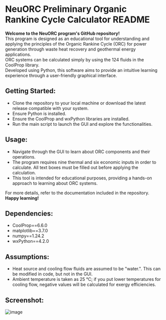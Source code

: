 # **NeuORC Preliminary Organic Rankine Cycle Calculator README**

**Welcome to the NeuORC program's GitHub repository!**  
This program is designed as an educational tool for understanding and applying the principles of the Organic Rankine Cycle (ORC) for power generation through waste heat recovery and geothermal energy applications.  
ORC systems can be calculated simply by using the 124 fluids in the CoolProp library.  
Developed using Python, this software aims to provide an intuitive learning experience through a user-friendly graphical interface.

## **Getting Started:**
- Clone the repository to your local machine or download the latest release compatible with your system.
- Ensure Python is installed.
- Ensure the CoolProp and wxPython libraries are installed.
- Run the main script to launch the GUI and explore the functionalities.

## **Usage:**
- Navigate through the GUI to learn about ORC components and their operations.
- The program requires nine thermal and six economic inputs in order to calculate. All text boxes must be filled out before applying the calculation.
- This tool is intended for educational purposes, providing a hands-on approach to learning about ORC systems.

For more details, refer to the documentation included in the repository. **Happy learning!**

## **Dependencies:**
- CoolProp==6.6.0
- matplotlib==3.7.0
- numpy==1.24.2
- wxPython==4.2.0

## **Assumptions:**
- Heat source and cooling flow fluids are assumed to be "water.". This can be modified in code, but not in the GUI.
- Ambient temperature is taken as 25 °C; if you put lower temperatures for cooling flow, negative values will be calculated for exergy efficiencies. 
## **Screenshot:**
![image](https://github.com/arcilyes/NeuORC/assets/68187936/dc384297-7adc-4295-99d6-1635dd2547f2)

